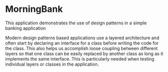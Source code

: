 # MorningBank
This application demonstrates the use of design patterns in a simple banking application

Modern design patterns based applications use a layered architecture and often start by declaring an
interface for a class before writing the code for the class. This also helps us accomplish loose coupling
between different layers so that one class can be easily replaced by another class as long as it
implements the same interface. This is particularly needed when testing individual layers or classes in
the application.
